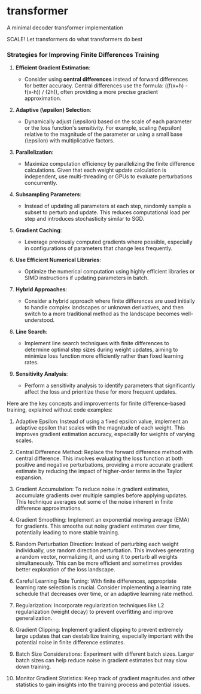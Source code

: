 # transformer
A minimal decoder transformer implementation

SCALE! Let transformers do what transformers do best

### Strategies for Improving Finite Differences Training

1. **Efficient Gradient Estimation**:
   - Consider using **central differences** instead of forward differences for better accuracy. Central differences use the formula: \((f(x+h) - f(x-h)) / (2h)\), often providing a more precise gradient approximation.
   
2. **Adaptive \(\epsilon\) Selection**:
   - Dynamically adjust \(\epsilon\) based on the scale of each parameter or the loss function's sensitivity. For example, scaling \(\epsilon\) relative to the magnitude of the parameter or using a small base \(\epsilon\) with multiplicative factors.

3. **Parallelization**:
   - Maximize computation efficiency by parallelizing the finite difference calculations. Given that each weight update calculation is independent, use multi-threading or GPUs to evaluate perturbations concurrently.

4. **Subsampling Parameters**:
   - Instead of updating all parameters at each step, randomly sample a subset to perturb and update. This reduces computational load per step and introduces stochasticity similar to SGD.

5. **Gradient Caching**:
   - Leverage previously computed gradients where possible, especially in configurations of parameters that change less frequently.
   
6. **Use Efficient Numerical Libraries**:
   - Optimize the numerical computation using highly efficient libraries or SIMD instructions if updating parameters in batch.

7. **Hybrid Approaches**:
   - Consider a hybrid approach where finite differences are used initially to handle complex landscapes or unknown derivatives, and then switch to a more traditional method as the landscape becomes well-understood.

8. **Line Search**:
   - Implement line search techniques with finite differences to determine optimal step sizes during weight updates, aiming to minimize loss function more efficiently rather than fixed learning rates.

9. **Sensitivity Analysis**:
   - Perform a sensitivity analysis to identify parameters that significantly affect the loss and prioritize these for more frequent updates.

Here are the key concepts and improvements for finite difference-based training, explained without code examples:

1. Adaptive Epsilon:
Instead of using a fixed epsilon value, implement an adaptive epsilon that scales with the magnitude of each weight. This improves gradient estimation accuracy, especially for weights of varying scales.

2. Central Difference Method:
Replace the forward difference method with central difference. This involves evaluating the loss function at both positive and negative perturbations, providing a more accurate gradient estimate by reducing the impact of higher-order terms in the Taylor expansion.

3. Gradient Accumulation:
To reduce noise in gradient estimates, accumulate gradients over multiple samples before applying updates. This technique averages out some of the noise inherent in finite difference approximations.

4. Gradient Smoothing:
Implement an exponential moving average (EMA) for gradients. This smooths out noisy gradient estimates over time, potentially leading to more stable training.

5. Random Perturbation Direction:
Instead of perturbing each weight individually, use random direction perturbation. This involves generating a random vector, normalizing it, and using it to perturb all weights simultaneously. This can be more efficient and sometimes provides better exploration of the loss landscape.

6. Careful Learning Rate Tuning:
With finite differences, appropriate learning rate selection is crucial. Consider implementing a learning rate schedule that decreases over time, or an adaptive learning rate method.

7. Regularization:
Incorporate regularization techniques like L2 regularization (weight decay) to prevent overfitting and improve generalization.

8. Gradient Clipping:
Implement gradient clipping to prevent extremely large updates that can destabilize training, especially important with the potential noise in finite difference estimates.

9. Batch Size Considerations:
Experiment with different batch sizes. Larger batch sizes can help reduce noise in gradient estimates but may slow down training.

10. Monitor Gradient Statistics:
Keep track of gradient magnitudes and other statistics to gain insights into the training process and potential issues.